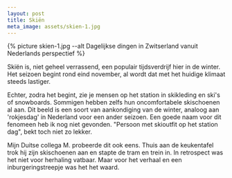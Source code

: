 ```yaml
---
layout: post
title: Skiën
meta_image: assets/skien-1.jpg
---
```


{% picture skien-1.jpg --alt Dagelijkse dingen in Zwitserland vanuit Nederlands perspectief %}

Skiën is, niet geheel verrassend, een populair tijdsverdrijf hier in de winter. Het seizoen begint rond eind november, al wordt dat met het huidige klimaat steeds lastiger.

Echter, zodra het begint, zie je mensen op het station in skikleding en ski's of snowboards. Sommigen hebben zelfs hun oncomfortabele skischoenen al aan. Dit beeld is een soort van aankondiging van de winter, analoog aan 'rokjesdag' in Nederland voor een ander seizoen. Een goede naam voor dit fenomeen heb ik nog niet gevonden. "Persoon met skioutfit op het station dag", bekt toch niet zo lekker.

Mijn Duitse collega M. probeerde dit ook eens. Thuis aan de keukentafel trok hij zijn skischoenen aan en stapte de tram en trein in. In retrospect was het niet voor herhaling vatbaar. Maar voor het verhaal en een inburgeringstreepje was het het waard.
